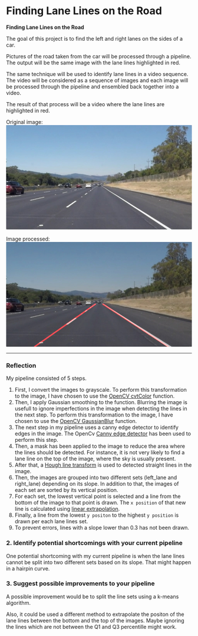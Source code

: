 # **Finding Lane Lines on the Road** 

**Finding Lane Lines on the Road**

The goal of this project is to find the left and right lanes on the sides of a car.

Pictures of the road taken from the car will be processed through a pipeline. The output will be the same image with the lane lines highlighted in red.

The same technique will be used to identify lane lines in a video sequence. The video will be considered as a sequence of images and each image will be processed through the pipeline and ensembled back together into a video.

The result of that process will be a video where the lane lines are highlighted in red.


[//]: # (Image References)


[originalImage]: ./test_images/solidWhiteRight.jpg "solidWhiteRight"

[imageProcessed]: ./test_images_output/solidWhiteRight.jpg "solidWhiteRight" 

Original image:
![Original image][originalImage]

Image processed:
![Image processed][imageProcessed]


---

### Reflection

My pipeline consisted of 5 steps.

1. First, I convert the images to grayscale. To perform this transformation to the image, I have chosen to use the [OpenCV cvtColor](https://docs.opencv.org/2.4/modules/imgproc/doc/miscellaneous_transformations.html#cvtcolor) function.
2. Then, I apply Gaussian smoothing to the function. Blurring the image is usefull to ignore imperfections in the image when detecting the lines in the next step. To perform this transformation to the image, I have chosen to use the [OpenCV GaussianBlur](https://docs.opencv.org/2.4/modules/imgproc/doc/filtering.html?highlight=gaussianblur#gaussianblur) function.
3. The next step in my pipeline uses a canny edge detector to identify edges in the image. The OpenCv [Canny edge detector](https://docs.opencv.org/2.4/doc/tutorials/imgproc/imgtrans/canny_detector/canny_detector.html) has been used to perform this step.
4. Then, a mask has been applied to the image to reduce the area where the lines should be detected. For instance, it is not very likely to find a lane line on the top of the image, where the sky is usually present. 
5. After that, a [Hough line transform](https://docs.opencv.org/2.4/doc/tutorials/imgproc/imgtrans/hough_lines/hough_lines.html) is used to detected straight lines in the image.
6. Then, the images are grouped into two different sets (left_lane and right_lane) depending on its slope. In addition to that, the images of each set are sorted by its vertical position.
7. For each set, the lowest vertical point is selected and a line from the bottom of the image to that point is drawn. The `x position` of that new line is calculated using [linear extrapolation](https://en.wikipedia.org/wiki/Extrapolation).
8. Finally, a line from the lowest `y positon` to the highest `y position` is drawn per each lane lines set.
9. To prevent errors, lines with a slope lower than 0.3 has not been drawn.

### 2. Identify potential shortcomings with your current pipeline


One potential shortcoming with my current pipeline is  when the lane lines cannot be split into two different sets based on its slope. That might happen in a hairpin curve.   


### 3. Suggest possible improvements to your pipeline

A possible improvement would be to split the line sets using a k-means algorithm.

Also, it could be used a different method to extrapolate the positon of the lane lines between the bottom and the top of the images. Maybe ignoring the lines which are not between the Q1 and Q3 percentille might work.